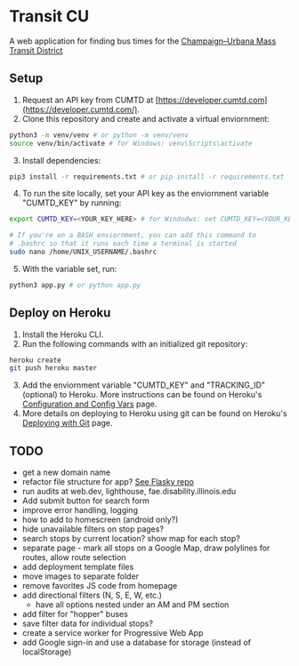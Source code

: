 # Transit CU

A web application for finding bus times for the [Champaign–Urbana Mass Transit District](https://mtd.org/)

## Setup

1. Request an API key from CUMTD at [https://developer.cumtd.com](https://developer.cumtd.com/).
2. Clone this repository and create and activate a virtual enviornment:
```bash
python3 -m venv/venv # or python -m venv/venv
source venv/bin/activate # for Windows: venv\Scripts\activate
```
3. Install dependencies:
```bash
pip3 install -r requirements.txt # or pip install -r requirements.txt
```
4. To run the site locally, set your API key as the enviornment variable "CUMTD_KEY" by running:
```bash
export CUMTD_KEY=<YOUR_KEY_HERE> # for Windodws: set CUMTD_KEY=<YOUR_KEY_HERE>

# If you're on a BASH enviornment, you can add this command to
# .bashrc so that it runs each time a terminal is started
sudo nano /home/UNIX_USERNAME/.bashrc
```
5. With the variable set, run:
```bash
python3 app.py # or python app.py
```

## Deploy on Heroku

1. Install the Heroku CLI.
2. Run the following commands with an initialized git repository:
```bash
heroku create
git push heroku master
```
3. Add the enviornment variable "CUMTD_KEY" and "TRACKING_ID" (optional) to Heroku. More instructions can be found on Heroku's [Configuration and Config Vars](https://devcenter.heroku.com/articles/config-vars) page. 
4. More details on deploying to Heroku using git can be found on Heroku's [Deploying with Git](https://devcenter.heroku.com/articles/git) page.

## TODO

- get a new domain name
- refactor file structure for app? [See Flasky repo](https://github.com/miguelgrinberg/flasky)
- run audits at web.dev, lighthouse, fae.disability.illinois.edu
- Add submit button for search form
- improve error handling, logging
- how to add to homescreen (android only?)
- hide unavailable filters on stop pages?
- search stops by current location? show map for each stop?
- separate page - mark all stops on a Google Map, draw polylines for routes, allow route selection
- add deployment template files
- move images to separate folder
- remove favorites JS code from homepage
- add directional filters (N, S, E, W, etc.)
    - have all options nested under an AM and PM section
- add filter for "hopper" buses
- save filter data for individual stops?
- create a service worker for Progressive Web App
- add Google sign-in and use a database for storage (instead of localStorage)